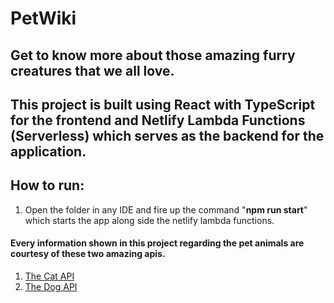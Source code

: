 # PetWiki

## Get to know more about those amazing furry creatures that we all love.

## This project is built using React with TypeScript for the frontend and Netlify Lambda Functions (Serverless) which serves as the backend for the application.

## **How to run:**

1. Open the folder in any IDE and fire up the command "**npm run start**" which starts the app along side the netlify lambda functions.

#### Every information shown in this project regarding the pet animals are courtesy of these two amazing apis.

1. [The Cat API](https://docs.thecatapi.com/)
2. [The Dog API](https://docs.thedogapi.com/)
